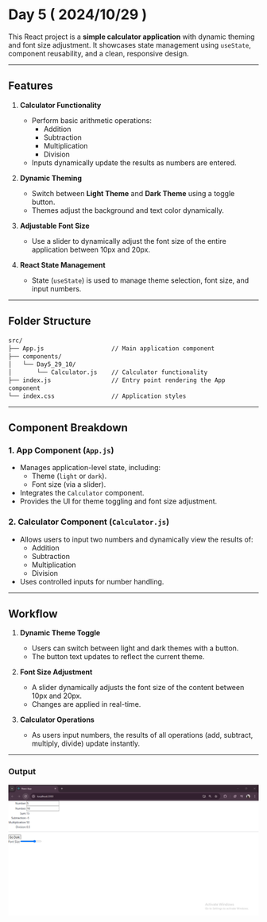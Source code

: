 # Day 5 ( 2024/10/29 )
This React project is a **simple calculator application** with dynamic theming and font size adjustment. It showcases state management using `useState`, component reusability, and a clean, responsive design.

---

## Features

1. **Calculator Functionality**  
   - Perform basic arithmetic operations:
     - Addition
     - Subtraction
     - Multiplication
     - Division  
   - Inputs dynamically update the results as numbers are entered.  

2. **Dynamic Theming**  
   - Switch between **Light Theme** and **Dark Theme** using a toggle button.  
   - Themes adjust the background and text color dynamically.  

3. **Adjustable Font Size**  
   - Use a slider to dynamically adjust the font size of the entire application between 10px and 20px.

4. **React State Management**  
   - State (`useState`) is used to manage theme selection, font size, and input numbers.  

---

## Folder Structure

```
src/
├── App.js                   // Main application component
├── components/
│   └── Day5_29_10/
│       └── Calculator.js    // Calculator functionality
├── index.js                 // Entry point rendering the App component
└── index.css                // Application styles
```

---

## Component Breakdown

### 1. **App Component** (`App.js`)  
   - Manages application-level state, including:  
     - Theme (`light` or `dark`).  
     - Font size (via a slider).  
   - Integrates the `Calculator` component.  
   - Provides the UI for theme toggling and font size adjustment.  

### 2. **Calculator Component** (`Calculator.js`)  
   - Allows users to input two numbers and dynamically view the results of:  
     - Addition  
     - Subtraction  
     - Multiplication  
     - Division  
   - Uses controlled inputs for number handling.  

---

## Workflow

1. **Dynamic Theme Toggle**  
   - Users can switch between light and dark themes with a button.  
   - The button text updates to reflect the current theme.

2. **Font Size Adjustment**  
   - A slider dynamically adjusts the font size of the content between 10px and 20px.  
   - Changes are applied in real-time.

3. **Calculator Operations**  
   - As users input numbers, the results of all operations (add, subtract, multiply, divide) update instantly.  

---

### Output
![Output](./Output.png)  

